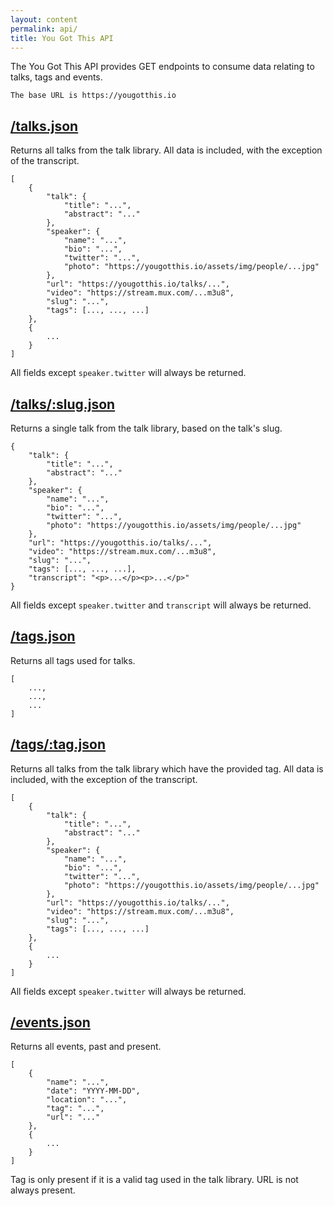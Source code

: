 ```yaml
---
layout: content
permalink: api/
title: You Got This API
---
```


The You Got This API provides GET endpoints to consume data relating to talks, tags and events.

`The base URL is https://yougotthis.io`

## [/talks.json](/talks.json)

Returns all talks from the talk library. All data is included, with the exception of the transcript.

```
[
    {
        "talk": {
            "title": "...",
            "abstract": "..."
        },
        "speaker": {
            "name": "...",
            "bio": "...",
            "twitter": "...",
            "photo": "https://yougotthis.io/assets/img/people/...jpg"
        },
        "url": "https://yougotthis.io/talks/...",
        "video": "https://stream.mux.com/...m3u8",
        "slug": "...",
        "tags": [..., ..., ...]
    },
    {
        ...
    }
]
```

All fields except `speaker.twitter` will always be returned.

## [/talks/:slug.json](/talks/lending-privilege.json)

Returns a single talk from the talk library, based on the talk's slug.

```
{
    "talk": {
        "title": "...",
        "abstract": "..."
    },
    "speaker": {
        "name": "...",
        "bio": "...",
        "twitter": "...",
        "photo": "https://yougotthis.io/assets/img/people/...jpg"
    },
    "url": "https://yougotthis.io/talks/...",
    "video": "https://stream.mux.com/...m3u8",
    "slug": "...",
    "tags": [..., ..., ...],
    "transcript": "<p>...</p><p>...</p>"
}
```

All fields except `speaker.twitter` and `transcript` will always be returned.

## [/tags.json](/tags.json)

Returns all tags used for talks.

```
[
    ...,
    ...,
    ...
]
```

## [/tags/:tag.json](/tags/self-care.json)

Returns all talks from the talk library which have the provided tag. All data is included, with the exception of the transcript.

```
[
    {
        "talk": {
            "title": "...",
            "abstract": "..."
        },
        "speaker": {
            "name": "...",
            "bio": "...",
            "twitter": "...",
            "photo": "https://yougotthis.io/assets/img/people/...jpg"
        },
        "url": "https://yougotthis.io/talks/...",
        "video": "https://stream.mux.com/...m3u8",
        "slug": "...",
        "tags": [..., ..., ...]
    },
    {
        ...
    }
]
```

All fields except `speaker.twitter` will always be returned.

## [/events.json](/events.json)

Returns all events, past and present.

```
[
    {
        "name": "...",
        "date": "YYYY-MM-DD",
        "location": "...",
        "tag": "...",
        "url": "..."
    },
    {
        ...
    }
]
```

Tag is only present if it is a valid tag used in the talk library. URL is not always present.
